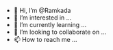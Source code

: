 - 👋 Hi, I’m @Ramkada
- 👀 I’m interested in ...
- 🌱 I’m currently learning ...
- 💞️ I’m looking to collaborate on ...
- 📫 How to reach me ...

<!---
Ramkada/Ramkada is a ✨ special ✨ repository because its `README.md` (this file) appears on your GitHub profile.
You can click the Preview link to take a look at your changes.
--->

